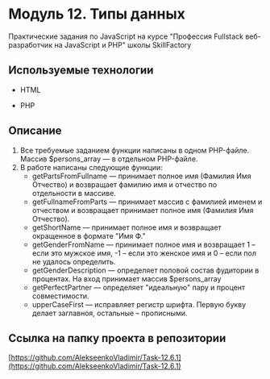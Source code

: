 # Модуль 12. Типы данных

Практические задания по JavaScript на курсе "Профессия Fullstack веб-разработчик на JavaScript и PHP"  школы SkillFactory

## Используемые технологии

* HTML

* PHP


## Описание

1. Все требуемые заданием функции написаны в одном PHP-файле. Массив $persons_array — в отдельном PHP-файле.
2. В работе написаны следующие функции:
   * getPartsFromFullname — принимает полное имя (Фамилия Имя Отчество) и возвращает фамилию имя и отчество по отдельности в массиве.
   * getFullnameFromParts — принимает массив с фамилией именем и отчеством и возвращает принимает полное имя (Фамилия Имя Отчество).
   * getShortName — принимает полное имя и возвращает окращенное в формате "Имя Ф."
   * getGenderFromName — принимает полное имя и возвращает 1 – если это мужское имя, -1 – если это женское имя и 0 – если пол не удалось определить.
   * getGenderDescription — определяет половой состав фудитории в процентах. На вход принимает массив $persons_array
   * getPerfectPartner — определяет "идеальную" пару и процент совместимости.
   * upperCaseFirst — исправляет регистр шрифта. Первую букву делает заглавноя, остальные – прописными.


## Ссылка на папку проекта в репозитории

[https://github.com/AlekseenkoVladimir/Task-12.6.1](https://github.com/AlekseenkoVladimir/Task-12.6.1)